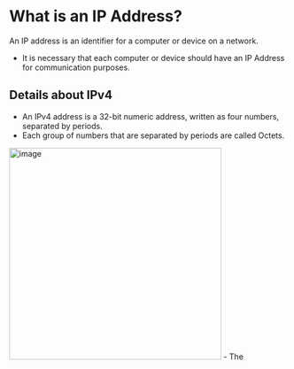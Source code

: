 # What is an IP Address?
An IP address is an identifier for a computer or device on a network.

- It is necessary that each computer or device should have an IP Address for communication purposes.

## Details about IPv4
- An IPv4 address is a 32-bit numeric address, written as four numbers, separated by periods.
- Each group of numbers that are separated by periods are called Octets.
<img width="383" alt="image" src="https://user-images.githubusercontent.com/63767834/194058086-8afa51bf-4f4e-4f0e-9345-f2b2d43cb68b.png">
- The
